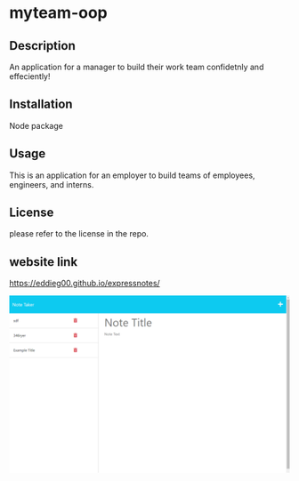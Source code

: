 # myteam-oop

## Description 

An application for a manager to build their work team confidetnly and effeciently! 

## Installation

Node package

## Usage

This is an application for an employer to build teams of employees, engineers, and interns.  
## License 

please refer to the license in the repo.

## website link
https://eddieg00.github.io/expressnotes/


![ScreenShot](https://github.com/eddieg00/expressnotes/blob/main/screenshot/Screenshot%20(22).png)
